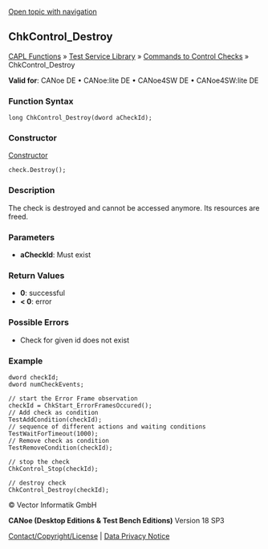 [Open topic with navigation](../../../../../CANoeDEFamily.htm#Topics/CAPLFunctions/Test/Functions/CAPLfunctionChkControlDestroy.md)

## ChkControl_Destroy

[CAPL Functions](../../CAPLfunctions.md) » [Test Service Library](../CAPLfunctionsTSLOverview.md) » [Commands to Control Checks](../CAPLfunctionsTSLCheckControlCommands.md) » ChkControl_Destroy

**Valid for**: CANoe DE • CANoe:lite DE • CANoe4SW DE • CANoe4SW:lite DE

### Function Syntax

```plaintext
long ChkControl_Destroy(dword aCheckId);
```

### Constructor

[Constructor](../../../Shared/CAPL/General/ClassesAndObjects.md)

```plaintext
check.Destroy();
```

### Description

The check is destroyed and cannot be accessed anymore. Its resources are freed.

### Parameters

- **aCheckId**: Must exist

### Return Values

- **0**: successful
- **< 0**: error

### Possible Errors

- Check for given id does not exist

### Example

```plaintext
dword checkId;
dword numCheckEvents;

// start the Error Frame observation
checkId = ChkStart_ErrorFramesOccured();
// Add check as condition
TestAddCondition(checkId);
// sequence of different actions and waiting conditions
TestWaitForTimeout(1000);
// Remove check as condition
TestRemoveCondition(checkId);

// stop the check
ChkControl_Stop(checkId);

// destroy check
ChkControl_Destroy(checkId);
```

© Vector Informatik GmbH

**CANoe (Desktop Editions & Test Bench Editions)** Version 18 SP3

[Contact/Copyright/License](../../../Shared/ContactCopyrightLicense.md) | [Data Privacy Notice](https://www.vector.com/int/en/company/get-info/privacy-policy/)